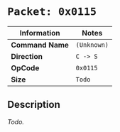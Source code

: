 # `Packet: 0x0115`

| Information               | Notes |
|---                        |---    |
| **Command Name**          | `(Unknown)` |
| **Direction**             | `C -> S` |
| **OpCode**                | `0x0115` |
| **Size**                  | `Todo` |

## Description

_Todo._
